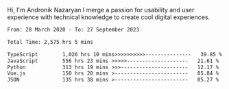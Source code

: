 Hi, I'm Andronik Nazaryan
I merge a passion for usability and user experience with technical knowledge to create cool digital experiences.


<!--START_SECTION:waka-->

```txt
From: 28 March 2020 - To: 27 September 2023

Total Time: 2,575 hrs 5 mins

TypeScript        1,026 hrs 10 mins>>>>>>>>>>---------------   39.85 %
JavaScript        556 hrs 23 mins >>>>>--------------------   21.61 %
Python            313 hrs 19 mins >>>----------------------   12.17 %
Vue.js            150 hrs 20 mins >------------------------   05.84 %
JSON              135 hrs 38 mins >------------------------   05.27 %
```

<!--END_SECTION:waka-->
